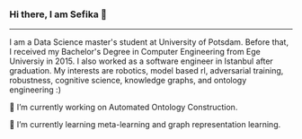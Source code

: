 ### Hi there,  I am Sefika 👋
---
I am a Data Science master's student at University of Potsdam. Before that, I received my Bachelor's Degree in Computer Engineering from Ege Universiy in 2015.
I also worked as a software engineer in Istanbul after graduation.
My interests are robotics, model based rl, adversarial training, robustness, cognitive science, knowledge graphs, and ontology engineering :)

🔭 I’m currently working on Automated Ontology Construction.

🌱 I’m currently learning  meta-learning and graph representation learning.
<!--
**sefeoglu/sefeoglu** is a ✨ _special_ ✨ repository because its `README.md` (this file) appears on your GitHub profile.


- 👯 I’m looking to collaborate on ...
- 🤔 I’m looking for help with ...
- 💬 Ask me about ...
- 📫 How to reach me: ...
- 😄 Pronouns: ...
- ⚡ Fun fact: ...
-->
